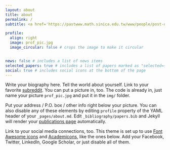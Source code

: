 ```yaml
---
layout: about
title: about
permalink: /
subtitle: <a href='https://pastwww.math.sinica.edu.tw/www/people/post-doc20_e.jsp'>Affiliations</a>. I strongly believe in [Ardila's Axioms](https://www.ams.org/publications/journals/notices/201610/rnoti-p1164.pdf).

profile:
  align: right
  image: prof_pic.jpg
  image_circular: false # crops the image to make it circular


news: false # includes a list of news items
selected_papers: true # includes a list of papers marked as "selected={true}"
social: true # includes social icons at the bottom of the page
---
```


Write your biography here. Tell the world about yourself. Link to your favorite [subreddit](http://reddit.com). You can put a picture in, too. The code is already in, just name your picture `prof_pic.jpg` and put it in the `img/` folder.

Put your address / P.O. box / other info right below your picture. You can also disable any of these elements by editing `profile` property of the YAML header of your `_pages/about.md`. Edit `_bibliography/papers.bib` and Jekyll will render your [publications page](/al-folio/publications/) automatically.

Link to your social media connections, too. This theme is set up to use [Font Awesome icons](https://fontawesome.com/) and [Academicons](https://jpswalsh.github.io/academicons/), like the ones below. Add your Facebook, Twitter, LinkedIn, Google Scholar, or just disable all of them.
